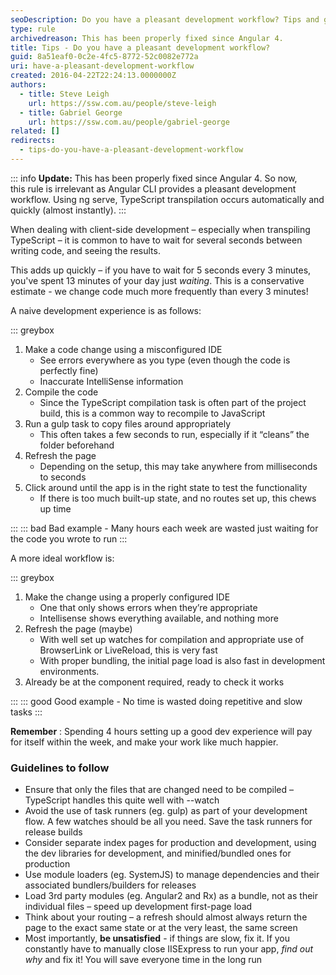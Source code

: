 ```yaml
---
seoDescription: Do you have a pleasant development workflow? Tips and guidelines to ensure efficient coding and reduce waiting time.
type: rule
archivedreason: This has been properly fixed since Angular 4.
title: Tips - Do you have a pleasant development workflow?
guid: 8a51eaf0-0c2e-4fc5-8772-52c0082e772a
uri: have-a-pleasant-development-workflow
created: 2016-04-22T22:24:13.0000000Z
authors:
  - title: Steve Leigh
    url: https://ssw.com.au/people/steve-leigh
  - title: Gabriel George
    url: https://ssw.com.au/people/gabriel-george
related: []
redirects:
  - tips-do-you-have-a-pleasant-development-workflow
---
```


::: info
**Update:** This has been properly fixed since Angular 4. So now, this rule is irrelevant as Angular CLI provides a pleasant development workflow. Using ng serve, TypeScript transpilation occurs automatically and quickly (almost instantly).
:::

When dealing with client-side development – especially when transpiling TypeScript – it is common to have to wait for several seconds between writing code, and seeing the results.

This adds up quickly – if you have to wait for 5 seconds every 3 minutes, you've spent 13 minutes of your day just _waiting_. This is a conservative estimate - we change code much more frequently than every 3 minutes!

<!--endintro-->

A naive development experience is as follows:

::: greybox

1. Make a code change using a misconfigured IDE
   - See errors everywhere as you type (even though the code is perfectly fine)
   - Inaccurate IntelliSense information
2. Compile the code
   - Since the TypeScript compilation task is often part of the project build, this is a common way to recompile to JavaScript
3. Run a gulp task to copy files around appropriately
   - This often takes a few seconds to run, especially if it “cleans” the folder beforehand
4. Refresh the page
   - Depending on the setup, this may take anywhere from milliseconds to seconds
5. Click around until the app is in the right state to test the functionality
   - If there is too much built-up state, and no routes set up, this chews up time

:::
::: bad
Bad example - Many hours each week are wasted just waiting for the code you wrote to run
:::

A more ideal workflow is:

::: greybox

1. Make the change using a properly configured IDE
   - One that only shows errors when they’re appropriate
   - Intellisense shows everything available, and nothing more
2. Refresh the page (maybe)
   - With well set up watches for compilation and appropriate use of BrowserLink or LiveReload, this is very fast
   - With proper bundling, the initial page load is also fast in development environments.
3. Already be at the component required, ready to check it works

:::
::: good
Good example - No time is wasted doing repetitive and slow tasks
:::

**Remember** : Spending 4 hours setting up a good dev experience will pay for itself within the week, and make your work like much happier.

### Guidelines to follow

- Ensure that only the files that are changed need to be compiled – TypeScript handles this quite well with --watch
- Avoid the use of task runners (eg. gulp) as part of your development flow. A few watches should be all you need. Save the task runners for release builds
- Consider separate index pages for production and development, using the dev libraries for development, and minified/bundled ones for production
- Use module loaders (eg. SystemJS) to manage dependencies and their associated bundlers/builders for releases
- Load 3rd party modules (eg. Angular2 and Rx) as a bundle, not as their individual files – speed up development first-page load
- Think about your routing – a refresh should almost always return the page to the exact same state or at the very least, the same screen
- Most importantly, **be unsatisfied** - if things are slow, fix it. If you constantly have to manually close IISExpress to run your app, _find out why_ and fix it! You will save everyone time in the long run
